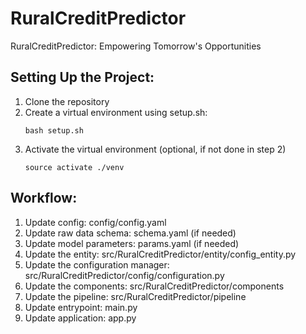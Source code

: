 # RuralCreditPredictor
RuralCreditPredictor: Empowering Tomorrow's Opportunities

## Setting Up the Project:
1. Clone the repository
2. Create a virtual environment using setup.sh:
    ```
    bash setup.sh 
    ```
3. Activate the virtual environment (optional, if not done in step 2)
    ```
    source activate ./venv
    ``` 
   
## Workflow:
1. Update config: config/config.yaml
2. Update raw data schema: schema.yaml (if needed)
3. Update model parameters: params.yaml (if needed)
4. Update the entity: src/RuralCreditPredictor/entity/config_entity.py
5. Update the configuration manager: src/RuralCreditPredictor/config/configuration.py
6. Update the components: src/RuralCreditPredictor/components
7. Update the pipeline: src/RuralCreditPredictor/pipeline
8. Update entrypoint: main.py
9. Update application: app.py
